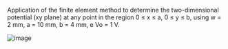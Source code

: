 Application of the finite element method to determine the two-dimensional potential (xy plane) at any point in the region 0 ≤ x ≤ a, 0 ≤ y ≤ b, using  w = 2 mm, a = 10 mm, b = 4 mm, e Vo = 1 V.

![image](https://github.com/caiorochac/FEM-2D/assets/103794150/4618fd35-a131-497f-8300-e8ab29603aa7)
